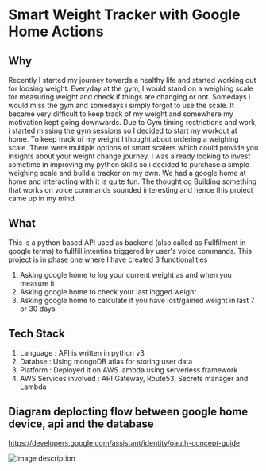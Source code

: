 # Smart Weight Tracker with Google Home Actions

## Why
Recently I started my journey towards a healthy life and started working out for loosing weight. Everyday at the gym, I would stand on a weighing scale
for measuring weight and check if things are changing or not. Somedays i would miss the gym and somedays i simply forgot to use the scale. It became very difficult to keep track of my weight and somewhere my motivation kept going downwards. Due to Gym timing restrictions and work, i started missing the gym sessions so I decided to start my workout at home. To keep track of my weight I thought about ordering a weighing scale. There were multiple options of smart scalers which could provide you insights about your weight change journey. I was already looking to invest sometime in improving my python skills so i decided to purchase a simple weighing scale and build a tracker on my own. 
We had a google home at home and interacting with it is quite fun. The thought og Building something that works on voice commands sounded interesting and hence this project came up in my mind.



## What
This is a python based API used as backend (also called as Fullfilment in google terms) to fullfill intentins triggered by user's voice commands.
This project is in phase one where I have created 3 functionalities
1) Asking google home to log your current weight as and when you measure it
2) Asking google home to check your last logged weight
3) Asking google home to calculate if you have lost/gained weight in last 7 or 30 days

## Tech Stack
1) Language : API is written in python v3
2) Databse : Using mongoDB atlas for storing user data
3) Platform : Deployed it on AWS lambda using serverless framework
4) AWS Services involved :  API Gateway, Route53, Secrets manager and Lambda

## Diagram deplocting flow between google home device, api and the database
https://developers.google.com/assistant/identity/oauth-concept-guide


![Image description](.resources/smart_weight_tracker.png)
